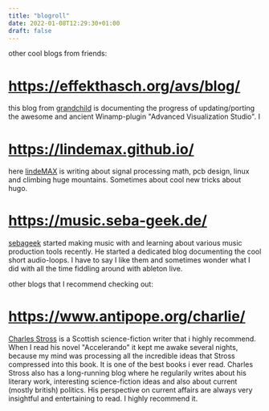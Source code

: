 ```yaml
---
title: "blogroll"
date: 2022-01-08T12:29:30+01:00
draft: false
---
```


other cool blogs from friends:

# https://effekthasch.org/avs/blog/
this blog from [grandchild](https://github.com/grandchild) is documenting the progress of updating/porting the awesome and ancient Winamp-plugin "Advanced Visualization Studio". I 

# https://lindemax.github.io/
here [lindeMAX](https://github.com/lindeMAX/) is writing about signal processing math, pcb design, linux and climbing huge mountains. Sometimes about cool new tricks about hugo.

# https://music.seba-geek.de/
[sebageek](https://github.com/sebageek) started making music with and learning about various music production tools recently. He started a dedicated blog documenting the cool short audio-loops. I have to say I like them and sometimes wonder what I did with all the time fiddling around with ableton live.

other blogs that I recommend checking out:

# https://www.antipope.org/charlie/
[Charles Stross](https://en.wikipedia.org/wiki/Charles_Stross) is a Scottish science-fiction writer that i highly recommend. When I read his novel "Accelerando" it kept me awake several nights, because my mind was processing all the incredible ideas that Stross compressed into this book. It is one of the best books i ever read. Charles Stross also has a long-running blog where he regularily writes about his literary work, interesting science-fiction ideas and also about current (mostly british) politics. His perspective on current affairs are always very insightful and entertaining to read. I highly recommend it.
